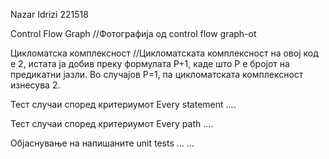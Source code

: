 Nazar Idrizi 221518


Control Flow Graph
//Фотографија од control flow graph-ot

Цикломатска комплексност
//Цикломатската комплексност на овој код е 2, истата ја добив преку формулата P+1, каде што P е бројот на предикатни јазли. Во случајoв P=1, па цикломатската комплексност изнесува 2.

Тест случаи според критериумот Every statement
....

Тест случаи според критериумот Every path
....

Објаснување на напишаните unit tests
... ...
